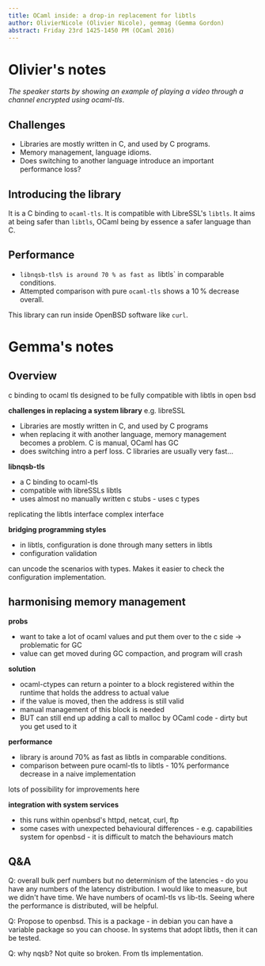 ```yaml
---
title: OCaml inside: a drop-in replacement for libtls
author: OlivierNicole (Olivier Nicole), gemmag (Gemma Gordon)
abstract: Friday 23rd 1425-1450 PM (OCaml 2016)
---
```

# Olivier's notes

*The speaker starts by showing an example of playing a video through a channel
encrypted using ocaml-tls*.

## Challenges

* Libraries are mostly written in C, and used by C programs.
* Memory management, language idioms.
* Does switching to another language introduce an important performance loss?

## Introducing the library

It is a C binding to `ocaml-tls`. It is compatible with LibreSSL's `libtls`. It
aims at being safer than `libtls`, OCaml being by essence a safer language than
C.

## Performance

* `libnqsb-tls% is around 70 % as fast as `libtls` in comparable conditions.
* Attempted comparison with pure `ocaml-tls` shows a 10 % decrease overall.

This library can run inside OpenBSD software like `curl`.

# Gemma's notes

## Overview

c binding to ocaml tls designed to be fully compatible with libtls in open bsd

**challenges in replacing a system library**
e.g. libreSSL

- Libraries are mostly written in C, and used by C programs
- when replacing it with another language, memory management becomes a problem. C is manual, OCaml has GC
- does switching intro a perf loss. C libraries are usually very fast...

**libnqsb-tls**

- a C binding to ocaml-tls
- compatible with libreSSLs libtls
- uses almost no manually written c stubs - uses c types

replicating the libtls interface
complex interface

**bridging programming styles**

- in libtls, configuration is done through many setters in libtls
- configuration validation

can uncode the scenarios with types. Makes it easier to check the configuration implementation.

## harmonising memory management
**probs**

- want to take a lot of ocaml values and put them over to the c side -> problematic for GC
- value can get moved during GC compaction, and program will crash

**solution**

- ocaml-ctypes can return a pointer to a block registered within the runtime that holds the address to actual value
- if the value is moved, then the address is still valid
- manual management of this block is needed
- BUT can still end up adding a call to malloc by OCaml code - dirty but you get used to it

**performance**

- library is around 70% as fast as libtls in comparable conditions.
- comparison between pure ocaml-tls to libtls - 10% performance decrease in a naive implementation

lots of possibility for improvements here

**integration with system services**

- this runs within openbsd's httpd, netcat, curl, ftp
- some cases with unexpected behavioural differences - e.g. capabilities system for openbsd - it is difficult to match the behaviours match

## Q&A

Q: overall bulk perf numbers but no determinism of the latencies - do you have any numbers of the latency distribution. I would like to measure, but we didn't have time. We have numbers of ocaml-tls vs lib-tls. Seeing where the performance is distributed, will be helpful.

Q: Propose to openbsd. This is a package - in debian you can have a variable package so you can choose. In systems that adopt libtls, then it can be tested.

Q: why nqsb? Not quite so broken. From tls implementation.
